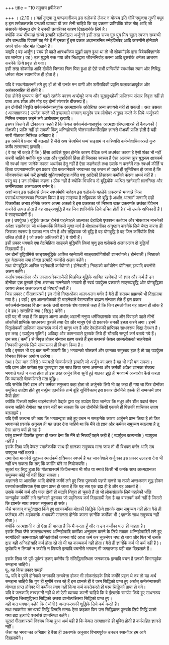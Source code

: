 +++
title = "10 तमुवाच हृषीकेशः"

+++
।।2.10।। यहाँ दृष्ट्वा तु पाण्डवानीकम् इस श्लोकसे लेकर न योत्स्य इति
गोविन्दमुक्त्वा तूष्णीं बभूव ह इस श्लोकतकके ग्रन्थकी व्याख्या यों कर
लेनी चाहिये कि यह प्रकरण प्राणियोंके शोक मोह आदि जो संसारके बीजभूत दोष
है उनकी उत्पत्तिका कारण दिखलानेके लिये है।  
क्योंकि कथं भीष्ममहं संख्ये इत्यादि श्लोकोंद्वारा अर्जुनने इसी तरह राज्य
गुरु पुत्र मित्र सुहृद स्वजन सम्बन्धी और बान्धवोंके विषयमें यह मेरे हैं
मैं इनका हूँ इस प्रकार अज्ञानजनित स्नेहविच्छेद आदि कारणोंसे होनेवाले
अपने शोक और मोह दिखाये हैं।  
यद्यपि ( वह अर्जुन ) स्वयं ही पहले क्षात्रधर्मरूप युद्धमें प्रवृत्त हुआ
था तो भी शोकमोहके द्वारा विवेकविज्ञानके दब जानेपर ( वह ) उस युद्धसे रुक
गया और भिक्षाद्वारा जीवननिर्वाह करना आदि दूसरोंके धर्मका आचरण करनेके
लिये प्रवृत्त हो गया।  
इसी तरह शोकमोह आदि दोषोंसे जिनका चित्त घिरा हुआ हो ऐसे सभी प्राणियोंसे
स्वधर्मका त्याग और निषिद्ध धर्मका सेवन स्वाभाविक ही होता है।  
  
  
  
यदि वे स्वधर्मपालनमें लगे हुए हों तो भी उनके मन वाणी और शरीरादिकी
प्रवृत्ति फलाकांक्षापूर्वक और अहंकारसहित ही होती है।  
ऐसा होनेसे पुण्यपाप दोनों बढ़ते रहनेके कारण अच्छेबुरे जन्म और
सुखदुःखोंकी प्राप्तिरूप संसार निवृत्त नहीं हो पाता अतः शोक और मोह यह
दोनों संसारके बीजरूप हैं।  
इन दोनोंकी निवृत्ति सर्वकर्मसंन्यासपूर्वक आत्मज्ञानके अतिरिक्त अन्य
उपायसे नहीं हो सकती। अतः उसका ( आत्मज्ञानका ) उपदेश करने की इच्छावाले
भगवान् वासुदेव सब लोगोंपर अनुग्रह करने के लिये अर्जुनको निमित्त बनाकर
कहने लगे अशोच्यान् इत्यादि।  
इसपर कितने ही टीकाकार कहते हैं कि केवल सर्वकर्मसंन्यासपूर्वक
आत्मज्ञाननिष्ठामात्रसे ही कैवल्यकी ( मोक्षकी ) प्राप्ति नहीं हो सकती
किंतु अग्निहोत्रादि श्रौतस्मार्तकर्मोंसहित ज्ञानसे मोक्षकी प्राप्ति होती
है यही सारी गीताका निश्चित अभिप्राय है।  
इस अर्थमें वे प्रमाण भी बतलाते हैं जैसे अथ चेत्त्वमिमं धम्यं सङ्ग्रामं न
करिष्यसि कर्मण्येवाधिकारस्ते कुरु कर्मैव तस्मात्त्वम् इत्यादि।  
( वे यह भी कहते हैं कि ) हिंसा आदिसे युक्त होनेके कारण वैदिक कर्म
अधर्मका कारण है ऐसी शंका भी नहीं करनी चाहिये क्योंकि गुरु भ्राता और
पुत्रादिकी हिंसा ही जिसका स्वरूप है ऐसा अत्यन्त क्रूर युद्धरूप
क्षात्रकर्म भी स्वधर्म माना जानेके कारण अधर्मका हेतु नहीं है ऐसा
कहनेवाले तथा उसके न करनेमें ततः स्वधर्म कीर्तिं च हित्वा पापमवाप्स्यसि
इस प्रकार दोष बतलानेवाले भगवान्का यह कथन तो पहले ही सुनिश्चित हो जाता है
कि जीवनपर्यन्त कर्म करें इत्यादि श्रुतिवाक्योंद्वारा वर्णित पशु आदिकी
हिंसारूप कर्मोंको करना अधर्म नहीं है।  
परंतु वह ( उन लोगोंका कहना ) ठीक नहीं है क्योंकि भिन्नभिन्न दो
बुद्धियोंके आश्रित रहनेवाली ज्ञाननिष्ठा और कर्मनिष्ठाका अलगअलग वर्णन
है।  
अशोच्यान् इस श्लोकसे लेकर स्वधर्ममपि चावेक्ष्य इस श्लोकके पहलेके
प्रकरणसे भगवान्ने जिस परमार्थआत्मतत्त्वका निरूपण किया है वह साङ्ख्य है
तद्विषयक जो बुद्धि है अर्थात् आत्मामें जन्मादि छहों विकारोंका अभाव
होनेके कारण आत्मा अकर्ता है इस प्रकारका जो निश्चय उक्त प्रकरणके अर्थका
विवेचन करनेसे उत्पन्न होता है वह साङ्ख्यबुद्धि है वह जिन ज्ञानियोंके लिये
उचित होती है ( जो उसके अधिकारी हैं ) वे साङ्ख्ययोगी हैं।  
इस ( उपर्युक्त ) बुद्धिके उत्पन्न होनेसे पहलेपहले आत्माका देहादिसे
पृथक्पन कर्तापन और भोक्तापन माननेकी अपेक्षा रखनेवाला जो धर्मअधर्मके
विवेकसे युक्त मार्ग है मोक्षसाधनोंका अनुष्ठान करनेके लिये चेष्टा करना ही
जिसका स्वरूप है उसका नाम योग है और तद्विषयक जो बुद्धि है वह योगबुद्धि है
वह जिन कर्मियोंके लिये उचित होती है ( जो उसके अधिकारी हैं ) वे योगी
हैं।  
इसी प्रकार भगवान्ने एषा तेऽभिहिता साङ्ख्ये बुद्धिर्योगे त्विमां श्रृणु इस
श्लोकसे अलगअलग दो बुद्धियाँ दिखलायी हैं।  
उन दोनों बुद्धियोंमेंसे साङ्ख्यबुद्धिके आश्रित रहनेवाली साङ्ख्ययोगियोंकी
ज्ञानयोगसे ( होनेवाली ) निष्ठाको पुरा वेदात्मना मया प्रोक्ता इत्यादि
वचनोंसे अलग कहेंगे।  
तथा योगबुद्धिके आश्रित रहनेवाली कर्मयोगसे ( होनेवाली ) निष्ठाको
कर्मयोगेन योगिनाम् इत्यादि वचनोंसे अलग कहेंगे।  
कर्तापनअकर्तापन और एकताअनेकताजैसी भिन्नभिन्न बुद्धिके आश्रित रहनेवाले जो
ज्ञान और कर्म हैं उन दोनोंका एक पुरुषमें होना असम्भव माननेवाले भगवान्ने
ही स्वयं उपर्युक्त प्रकारसे साङ्ख्यबुद्धि और योगबुद्धिका आश्रय लेकर
अलगअलग दो निष्टाएँ कही हैं।  
जिस प्रकार ( गीताशास्त्रमें ) इन दोनों निष्ठाओंका अलगअलग वर्णन है वैसे
ही शतपथ ब्राह्मणमें भी दिखलाया गया है। ( वहाँ ) इस आत्मलोकको ही
चाहनेवाले वैराग्यशील ब्राह्मण संन्यास लेते हैं इस प्रकार
सर्वकर्मसंन्यासका विधान करके उसी वाक्यके शेष वाक्यसे कहा है कि जिन
हमलोगोंका यह आत्मा ही लोक है ( वे हम ) सन्ततिसे क्या ( सिद्ध ) करेंगे।  
वहीं यह भी कहा है कि प्राकृत आत्मा अर्थात् अज्ञानी मनुष्य धर्मजिज्ञासाके
बाद और विवाहसे पहले तीनों लोकोंकी प्राप्तिके साधनरूप पुत्रकी तथा दैव और
मानुष ऐसे दो प्रकारके धनकी इच्छा करने लगा। इनमें पितृलोककी प्राप्तिका
साधनरूप कर्म तो मानुष धन है और देवलोककी प्राप्तिका साधनरूप विद्या देवधन
है।  
इस तरह ( उपर्युक्त श्रुतिमें ) अविद्या और कामनावाले पुरुषके लिये ही
श्रौतादि सम्पूर्ण कर्म बताये गये हैं।  
उन सब ( कर्मों ) से निवृत्त होकर संन्यास ग्रहण करते हैं इस कथनसे केवल
आत्मलोकको चाहनेवाले निष्कामी पुरुषके लिये संन्यासका ही विधान किया है।  
यदि ( इसपर भी यह बात मानी जायगी कि ) भगवान्को श्रौतकर्म और ज्ञानका
समुच्चय इष्ट है तो यह उपर्युक्त विभक्त विवेचन अयोग्य ठहरेगा।  
तथा ( ऐसा मान लेनेसे ) ज्यायसी चेत्कर्मणस्ते इत्यादि जो अर्जुन का प्रश्न
है वह भी नहीं बन सकता।  
यदि ज्ञान और कर्मका एक पुरुषद्वारा एक साथ किया जाना असम्भव और कर्मकी
अपेक्षा ज्ञानका श्रेष्ठत्व भगवान्ने पहले न कहा होता तो इस तरह अर्जुन
बिना सुनी हुई बातका झूठे ही भगवान्में अध्यारोप कैसे करता कि ज्यायसी
चेत्कर्मणस्ते मता बुद्धिः।  
यदि सभीके लिये ज्ञान और कर्मका समुच्चय कहा होता तो अर्जुनके लिये भी वह
कहा ही गया था फिर दोनोंका समुचित उपदेश होते हुए यच्छ्रेय एतयोरेकं तन्मे
ब्रूहि सुनिश्चितम् इस प्रकार दोनोंमेंसे एकके ही सम्बन्धमें प्रश्न कैसे
होता  
क्योंकि पित्तकी शान्ति चाहनेवालेको वैद्यके द्वारा यह उपदेश दिया जानेपर
कि मधुर और शीत पदार्थ सेवन करना चाहिये रोगोका यह प्रश्न नहीं बन सकता कि
उन दोनोंमेंसे किसी एकको ही पित्तकी शान्तिका उपाय बतलाइये।  
यदि ऐसी कल्पना की जाय कि भगवान्द्वारा कहे हुए वचन न समझनेके कारण
अर्जुनने प्रश्न किया है तो फिर भगवान्को प्रश्नके अनुरूप ही यह उत्तर देना
चाहिये था कि मैंने तो ज्ञान और कर्मका समुच्चय बतलाया है तू ऐसा भ्रान्त
क्यों हो रहा है  
परंतु प्रश्नसे विपरीत दूसरा ही उत्तर देना कि मैंने दो निष्ठाएँ पहले कही
हैं ( उपर्युक्त कल्पनाके ) उपयुक्त नहीं है।  
इसके सिवा यदि केवल स्मार्तकर्मके साथ ही ज्ञानका समुच्चय माना जाय तो भी
विभक्त वर्णन आदि सब उपयुक्त नहीं ठहरते।  
तथा ऐसा माननेसे युद्धरूप स्मार्तकर्म क्षत्रियका स्वधर्म है यह जाननेवाले
अर्जुनका इस प्रकार उलाहना देना भी नहीं बन सकता कि तत् किं कर्मणि घोरे
मां नियोजयसि।  
सुतरां यह सिद्ध हुआ कि गीताशास्त्रमें किञ्चिन्मात्र भी श्रौत या स्मार्त
किसी भी कर्मके साथ आत्मज्ञानका समुच्चय कोई भी नहीं दिखा सकता।  
अज्ञानसे या आसक्ति आदि दोषोंसे कर्ममें लगे हुए जिस पुरुषको यज्ञसे दानसे
या तपसे अन्तःकरण शुद्ध होकर परमार्थतत्त्वविषयक ऐसा ज्ञान प्राप्त हो जाता
है कि यह सब एक ब्रह्म ही है और वह अकर्ता है।  
उसके कर्ममें कर्म और फल दोनों ही यद्यपि निवृत्त हो चुकते हैं तो भी
लोकसंग्रहके लिये पहलेकी भाँति यत्नपूर्वक कर्मोंमें लगे रहनेवाले पुरुषका
जो प्रवृत्तिरूप कर्म दिखलायी देता है वह वास्तवमें कर्म नहीं है जिससे कि
ज्ञानके साथ उसका समुच्चय हो सके।  
जैसे भगवान् वासुदेवद्वारा किये हुए क्षात्रकर्मोंका मोक्षकी सिद्धिके लिये
ज्ञानके साथ समुच्चय नहीं होता वैसे ही फलेच्छा और अहंकारके अभावकी समानता
होनेके कारण ज्ञानीके कर्मोंका भी ( ज्ञानके साथ समुच्चय नहीं होता )।  
क्योंकि आत्मज्ञानी न तो ऐसा ही मानता है कि मैं करता हूँ और न उन कर्मोंका
फल ही चाहता है।  
इसके सिवा जैसे कामसाधनरूप अग्निहोत्रादि कर्मोंका अनुष्ठान करने के लिये
सकाम अग्निहोत्रादिमें लगे हुए स्वर्गादिकी कामनावाले अग्निहोत्रीकी कामना
यदि आधा कर्म कर चुकनेपर नष्ट हो जाय और फिर भी उसके द्वारा वही
अग्निहोत्रादि कर्म होता रहे तो भी वह काम्यकर्म नहीं होता ( वैसे ही
ज्ञानीके कर्म भी कर्म नहीं हैं )।  
कुर्वन्नपि न लिप्यते न करोति न लिप्यते इत्यादि वचनोंसे भगवान् भी जगहजगह
यही बात दिखलाते हैं।  
  
  
  
इसके सिवा जो पूर्वैः पूर्वतरं कृतम् कर्मणैव हि संसिद्धिमास्थिता जनकादयः
इत्यादि वचन हैं उनको विभागपूर्वक समझना चाहिये।  
पू₀ वह किस प्रकार समझें  
उ₀ यदि वे पूर्वमें होनेवाले जनकादि तत्त्ववेत्ता होकर भी लोकसंग्रहके लिये
कर्मोंमें प्रवृत्त थे तब तो यह अर्थ समझना चाहिये कि गुण ही गुणोंमें बरत
रहे हैं इस ज्ञानसे ही वे परम सिद्धिको प्राप्त हुए अर्थात् कर्मसंन्यासकी
योग्यता प्राप्त होनेपर भी कर्मोंका त्याग नहीं किया कर्म करतेकरते ही परम
सिद्धिको प्राप्त हो गये।  
यदि वे जनकादि तत्त्वज्ञानी नहीं थे तो ऐसी व्याख्या करनी चाहिये कि वे
ईश्वरके समर्पण किये हुए साधनरूप कर्मोंद्वारा चित्तशुद्धिरूप सिद्धिको
अथवा ज्ञानोत्पत्तिरूप सिद्धिको प्राप्त हुए।  
यही बात भगवान् कहेंगे कि ( योगी ) अन्तःकरणकी शुद्धिके लिये कर्म करते
हैं।  
तथा स्वकर्मणा तमभ्यर्च्य सिद्धिं विन्दति मानवः ऐसा कहकर फिर उस
सिद्धिप्राप्त पुरुषके लिये सिद्धिं प्राप्तो यथा ब्रह्म इत्यादि वचनोंसे
ज्ञाननिष्ठा कहेंगे।  
सुतरां गीताशास्त्रमें निश्चय किया हुआ अर्थ यही है कि केवल तत्त्वज्ञानसे
ही मुक्ति होती है कर्मसहित ज्ञानसे नहीं।  
जैसा यह भगवान्का अभिप्राय है वैसा ही प्रकरणके अनुसार विभागपूर्वक उनउन
स्थानोंपर हम आगे दिखलायेंगे।  
